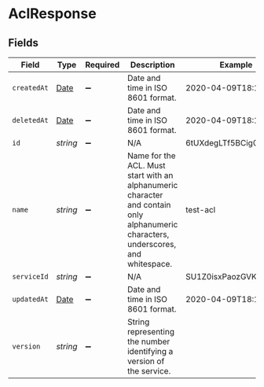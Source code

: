 # AclResponse


## Fields

| Field                                                                                                                              | Type                                                                                                                               | Required                                                                                                                           | Description                                                                                                                        | Example                                                                                                                            |
| ---------------------------------------------------------------------------------------------------------------------------------- | ---------------------------------------------------------------------------------------------------------------------------------- | ---------------------------------------------------------------------------------------------------------------------------------- | ---------------------------------------------------------------------------------------------------------------------------------- | ---------------------------------------------------------------------------------------------------------------------------------- |
| `createdAt`                                                                                                                        | [Date](https://developer.mozilla.org/en-US/docs/Web/JavaScript/Reference/Global_Objects/Date)                                      | :heavy_minus_sign:                                                                                                                 | Date and time in ISO 8601 format.                                                                                                  | 2020-04-09T18:14:30Z                                                                                                               |
| `deletedAt`                                                                                                                        | [Date](https://developer.mozilla.org/en-US/docs/Web/JavaScript/Reference/Global_Objects/Date)                                      | :heavy_minus_sign:                                                                                                                 | Date and time in ISO 8601 format.                                                                                                  | 2020-04-09T18:14:30Z                                                                                                               |
| `id`                                                                                                                               | *string*                                                                                                                           | :heavy_minus_sign:                                                                                                                 | N/A                                                                                                                                | 6tUXdegLTf5BCig0zGFrU3                                                                                                             |
| `name`                                                                                                                             | *string*                                                                                                                           | :heavy_minus_sign:                                                                                                                 | Name for the ACL. Must start with an alphanumeric character and contain only alphanumeric characters, underscores, and whitespace. | test-acl                                                                                                                           |
| `serviceId`                                                                                                                        | *string*                                                                                                                           | :heavy_minus_sign:                                                                                                                 | N/A                                                                                                                                | SU1Z0isxPaozGVKXdv0eY                                                                                                              |
| `updatedAt`                                                                                                                        | [Date](https://developer.mozilla.org/en-US/docs/Web/JavaScript/Reference/Global_Objects/Date)                                      | :heavy_minus_sign:                                                                                                                 | Date and time in ISO 8601 format.                                                                                                  | 2020-04-09T18:14:30Z                                                                                                               |
| `version`                                                                                                                          | *string*                                                                                                                           | :heavy_minus_sign:                                                                                                                 | String representing the number identifying a version of the service.                                                               |                                                                                                                                    |
